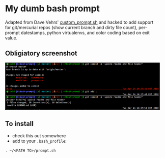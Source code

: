 # My dumb bash prompt

Adapted from Dave Vehrs'
[custom_prompt.sh](https://debian-administration.org/article/205/Fancy_Bash_Prompts)
and hacked to add support for git/mercurial repos (show current branch and
dirty file count), per-prompt datestamps, python virtualenvs, and color coding
based on exit value.

## Obligiatory screenshot

![obligatory screenshot](screenshot.png)

## To install

* check this out somewhere
* add to your `.bash_profile`:

```
. ~/<PATH TO>/prompt.sh
```
